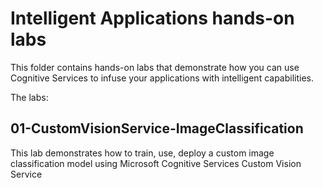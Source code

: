 # Intelligent Applications hands-on labs
This folder contains hands-on labs that demonstrate how you can use Cognitive Services to infuse your applications with intelligent capabilities. 

The labs:

## 01-CustomVisionService-ImageClassification
This lab demonstrates how to train, use, deploy a custom image classification model using Microsoft Cognitive Services Custom Vision Service


